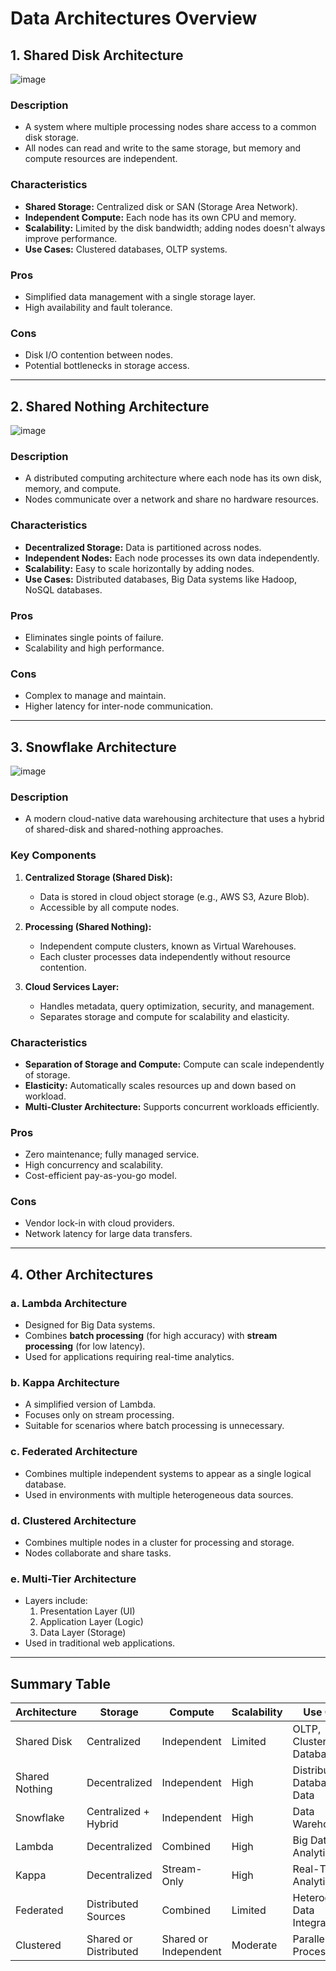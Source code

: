 # Data Architectures Overview

## 1. **Shared Disk Architecture**

![image](https://github.com/user-attachments/assets/6449d3c4-039b-4159-974c-647eb497574a)

### Description
- A system where multiple processing nodes share access to a common disk storage.
- All nodes can read and write to the same storage, but memory and compute resources are independent.

### Characteristics
- **Shared Storage:** Centralized disk or SAN (Storage Area Network).
- **Independent Compute:** Each node has its own CPU and memory.
- **Scalability:** Limited by the disk bandwidth; adding nodes doesn't always improve performance.
- **Use Cases:** Clustered databases, OLTP systems.

### Pros
- Simplified data management with a single storage layer.
- High availability and fault tolerance.

### Cons
- Disk I/O contention between nodes.
- Potential bottlenecks in storage access.

---

## 2. **Shared Nothing Architecture**

![image](https://github.com/user-attachments/assets/7114e955-cff0-4814-b491-b2bc2ca24688)

### Description
- A distributed computing architecture where each node has its own disk, memory, and compute.
- Nodes communicate over a network and share no hardware resources.

### Characteristics
- **Decentralized Storage:** Data is partitioned across nodes.
- **Independent Nodes:** Each node processes its own data independently.
- **Scalability:** Easy to scale horizontally by adding nodes.
- **Use Cases:** Distributed databases, Big Data systems like Hadoop, NoSQL databases.

### Pros
- Eliminates single points of failure.
- Scalability and high performance.

### Cons
- Complex to manage and maintain.
- Higher latency for inter-node communication.

---

## 3. **Snowflake Architecture**

![image](https://github.com/user-attachments/assets/1dd5cd6e-4ffa-4303-9cf5-45efae56631b)

### Description
- A modern cloud-native data warehousing architecture that uses a hybrid of shared-disk and shared-nothing approaches.

### Key Components
1. **Centralized Storage (Shared Disk):**
   - Data is stored in cloud object storage (e.g., AWS S3, Azure Blob).
   - Accessible by all compute nodes.

2. **Processing (Shared Nothing):**
   - Independent compute clusters, known as Virtual Warehouses.
   - Each cluster processes data independently without resource contention.

3. **Cloud Services Layer:**
   - Handles metadata, query optimization, security, and management.
   - Separates storage and compute for scalability and elasticity.

### Characteristics
- **Separation of Storage and Compute:** Compute can scale independently of storage.
- **Elasticity:** Automatically scales resources up and down based on workload.
- **Multi-Cluster Architecture:** Supports concurrent workloads efficiently.

### Pros
- Zero maintenance; fully managed service.
- High concurrency and scalability.
- Cost-efficient pay-as-you-go model.

### Cons
- Vendor lock-in with cloud providers.
- Network latency for large data transfers.

---

## 4. **Other Architectures**

### a. **Lambda Architecture**
- Designed for Big Data systems.
- Combines **batch processing** (for high accuracy) with **stream processing** (for low latency).
- Used for applications requiring real-time analytics.

### b. **Kappa Architecture**
- A simplified version of Lambda.
- Focuses only on stream processing.
- Suitable for scenarios where batch processing is unnecessary.

### c. **Federated Architecture**
- Combines multiple independent systems to appear as a single logical database.
- Used in environments with multiple heterogeneous data sources.

### d. **Clustered Architecture**
- Combines multiple nodes in a cluster for processing and storage.
- Nodes collaborate and share tasks.

### e. **Multi-Tier Architecture**
- Layers include:
  1. Presentation Layer (UI)
  2. Application Layer (Logic)
  3. Data Layer (Storage)
- Used in traditional web applications.

---

## Summary Table

| Architecture          | Storage              | Compute          | Scalability   | Use Cases                      |
|-----------------------|----------------------|------------------|---------------|--------------------------------|
| Shared Disk           | Centralized          | Independent      | Limited       | OLTP, Clustered Databases      |
| Shared Nothing        | Decentralized        | Independent      | High          | Distributed Databases, Big Data|
| Snowflake             | Centralized + Hybrid | Independent      | High          | Data Warehousing               |
| Lambda                | Decentralized        | Combined         | High          | Big Data Analytics             |
| Kappa                 | Decentralized        | Stream-Only      | High          | Real-Time Analytics            |
| Federated             | Distributed Sources  | Combined         | Limited       | Heterogeneous Data Integration |
| Clustered             | Shared or Distributed| Shared or Independent| Moderate | Parallel Processing            |

